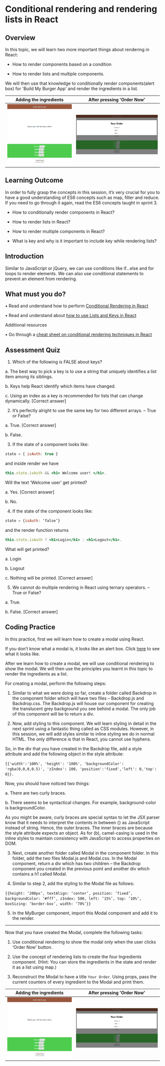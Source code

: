 # Conditional rendering and rendering lists in React

## Overview


In this topic, we will learn two more important things about rendering in React:

- How to render components based on a condition 

- How to render lists and multiple components.


We will then use that knowledge to conditionally render components(alert box) for 'Build My Burger App' and render the ingredients in a list.

|Adding the ingredients|After pressing 'Order Now'|
|--|--|
|![](../images/BMBT31.PNG)|![](../images/BMBT32.PNG)|

## Learning Outcome

In order to fully grasp the concepts in this session, it’s very crucial for you to have a good understanding of ES6 concepts such as map, filter and reduce. If you need to go through it again, read the ES6 concepts taught in sprint 3.

-	How to conditionally render components in React?

-	How to render lists in React?
-	How to render multiple components in React?
-	What is key and why is it important to include key while rendering lists?


## Introduction

Similar to JavaScript or jQuery, we can use conditions like if…else and for loops to render elements. We can also use conditional statements to prevent an element from rendering. 


## What must you do?

•	Read and understand how to perform [Conditional Rendering in React](https://reactjs.org/docs/conditional-rendering.html)

•	Read and understand about [how to use Lists and Keys in React](https://reactjs.org/docs/lists-and-keys.html)


Additional resources

•	Go through a [cheat sheet on conditional rendering techniques in React](https://www.robinwieruch.de/conditional-rendering-react)



## Assessment Quiz

1.	Which of the following is FALSE about keys?

a.	The best way to pick a key is to use a string that uniquely identifies a list item among its siblings.

b.	Keys help React identify which items have changed.

c.	Using an index as a key is recommended for lists that can change dynamically. [Correct answer]

2.	It’s perfectly alright to use the same key for two different arrays. – True or False?

a.	True. [Correct answer]

b.	False.

3.	If the state of a component looks like: 

```jsx
state = { isAuth: true }
```
and inside render we have 
```jsx
this.state.isAuth && <h1> Welcome user! </h1>. 
```
Will the text ‘Welcome user’ get printed?

a.	Yes. [Correct answer]

b.	No. 

4.	If the state of the component looks like: 
```jsx
state = {isAuth: ‘false’}
```
and the render function returns 
```jsx
this.state.isAuth ? <h1>Login</h1> : <h1>Logout</h1>.
``` 
What will get printed?

a.	Login

b.	Logout

c.	Nothing will be printed. [Correct answer]

5.	We cannot do multiple rendering in React using ternary operators. – True or False?

a.	True.

b.	False. [Correct answer]

## Coding Practice

In this practice, first we will learn how to create a modal using React. 


If you don’t know what a modal is, it looks like an alert box. Click [here](https://www.w3schools.com/bootstrap/bootstrap_modal.asp) to see what it looks like.

After we learn how to create a modal, we will use conditional rendering to show the modal. We will then use the principles you learnt in this topic to render the ingredients as a list.

For creating a modal, perform the following steps:

1.	Similar to what we were doing so far, create a folder called Backdrop in the component folder which will have two files – Backdrop.js and Backdrop.css. The Backdrop.js will house our component for creating the translucent grey background you see behind a modal. The only job of this component will be to return a div. 
 
2.	Now, add styling to this component. We will learn styling in detail in the next sprint using a fantastic thing called as CSS modules. However, in this session, we will add styles similar to inline styling we do in normal HTML. The only difference is that in React, you cannot use hyphens.

So, in the div that you have created in the Backdrop file, add a style attribute and add the following object in the style attribute:

`{{'width':'100%', 'height': '100%', 'backgroundColor': 'rgba(0,0,0,0.5)', 'zIndex': 100, 'position':'fixed','left': 0,'top': 0}}.`

Now, you should have noticed two things:

a.	There are two curly braces.

b.	There seems to be syntactical changes. For example, background-color is backgroundColor.

As you might be aware, curly braces are special syntax to let the JSX parser know that it needs to interpret the contents in between {} as JavaScript instead of string. Hence, the outer braces. The inner braces are because the style attribute expects an object. As for (b), camel-casing is used in the inline styles to maintain consistency with JavaScript to access properties on DOM.

3.	Next, create another folder called Modal in the component folder. In this folder, add the two files Modal.js and Modal.css. In the Modal component, return a div which has two children – the Backdrop component you created in the previous point and another div which contains a h1 called Modal.

4.	Similar to step 2, add the styling to the Modal file as follows:

`{{height: ‘200px’, textAlign: ‘center’, position: ‘fixed’, backgroundColor: ‘#fff’, zIndex: 500, left: ‘15%’, top: ‘10%’, boxSizing: ‘border-box’, width: ‘70%’}}`

5.	In the MyBurger component, import this Modal component and add it to the render.

---
Now that you have created the Modal, complete the following tasks:
1.	Use conditional rendering to show the modal only when the user clicks ‘Order Now’ button.

2.	Use the concept of rendering lists to create the four Ingredients component.  (Hint: You can store the ingredients in the state and render it as a list using map.)

3.	Reconstruct the Modal to have a title `Your Order`. Using props, pass the current counters of every ingredient to the Modal and print them.


|Adding the ingredients|After pressing 'Order Now'|
|--|--|
|![](../images/BMBT31.PNG)|![](../images/BMBT32.PNG)|
